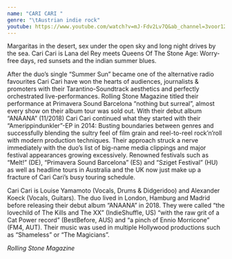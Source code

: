 ```yaml
---
name: "CARI CARI "
genre: "\tAustrian indie rock"
youtube: https://www.youtube.com/watch?v=mJ-Fdv2Lv7Q&ab_channel=3voor12
---
```

Margaritas in the desert, sex under the open sky and long night drives by the sea. Cari Cari is Lana del Rey meets Queens Of The Stone Age: Worry-free days, red sunsets and the indian summer blues.

After the duo’s single “Summer Sun” became one of the alternative radio favourites Cari Cari have won the hearts of audiences, journalists & promoters with their Tarantino-Soundtrack aesthetics and perfectly orchestrated live-performances. Rolling Stone Magazine titled their performance at Primavera Sound Barcelona “nothing but surreal”, almost every show on their album tour was sold out.  With their debut album “ANAANA” (11/2018) Cari Cari continued what they started with their “Amerippindunkler”-EP in 2014: Busting boundaries between genres and successfully blending the sultry feel of film grain and reel-to-reel rock’n’roll with modern production techniques. Their approach struck a nerve immediately with the duo’s list of big-name media clippings and major festival appearances growing excessively. Renowned festivals such as “Melt!” (DE), “Primavera Sound Barcelona” (ES) and “Sziget Festival” (HU) as well as headline tours in Australia and the UK now just make up a fracture of Cari Cari’s busy touring schedule.

Cari Cari is Louise Yamamoto (Vocals, Drums & Didgeridoo) and Alexander Koeck (Vocals, Guitars). The duo lived in London, Hamburg and Madrid before releasing their debut album “ANAANA” in 2018. They were called “the lovechild of The Kills and The XX” (IndieShuffle, US) “with the raw grit of a Cat Power record” (BestBefore, AUS) and “a pinch of Ennio Morricone” (FM4, AUT). Their music was used in multiple Hollywood productions such as “Shameless” or “The Magicians”.

*Rolling Stone Magazine*